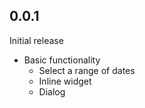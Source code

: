## 0.0.1

Initial release

* Basic functionality
  * Select a range of dates
  * Inline widget
  * Dialog
